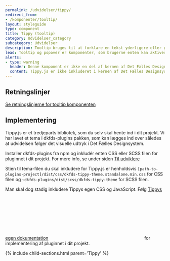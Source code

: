 ```yaml
---
permalink: /udvidelser/tippy/
redirect_from:
- /komponenter/tooltip/
layout: styleguide
type: component
title: Tippy (tooltip)
category: Udvidelser_category
subcategory: Udvidelser
description: Tooltip bruges til at forklare en tekst yderligere eller give mere information, som ikke umiddelbart er nødvendig.
lead: Tooltip og popover er komponenter, som brugerne enten kan aktiverer eller fører musen hen over for at få en kort forklaring på indhold, ord eller begreber.
alerts:
- type: warning
  header: Denne komponent er ikke en del af kernen af Det Fælles Designsystem
  content: Tippy.js er ikke inkluderet i kernen af Det Fælles Designsystem. For at inkludere Tippy.js skal der inkluderes et eksternt bibliotek, se implementeringsafsnittet nedenfor.<br><br>Det Fælles Designsystem har implementeret et tema til Tippy.js, som findes i <a href="https://github.com/detfaellesdesignsystem/dkfds-plugins" class="icon-link">Plugins<svg class="icon-svg"><use xlink:href="#open-in-new"></use></svg></a> projektet.
---
```


<h2 class="h3" id="retningslinjer">Retningslinjer</h2>
<a href="/komponenter/tooltip/">Se retningslinjerne for tooltip komponenten</a>
<h2 class="h3" id="implementering">Implementering</h2>
<p>Tippy.js er et tredjeparts bibliotek, som du selv skal hente ind i dit projekt. Vi har lavet et tema i dkfds-plugins pakken, som kan lægges ind over således at udvidelsen følger det visuelle udtryk i Det Fælles Designsystem.</p>
<p>Installer dkfds-plugins fra npm og inkludér enten CSS eller SCSS filen for pluginnet i dit projekt. For mere info, se under siden <a href="/omdesignsystemet/tiludviklere/">Til udviklere</a></p>
<p>Stien til tema-filen du skal inkludere for Tippy.js er henholdsvis <code>[path-to-plugins-project]/dist/css/dkfds-tippy-theme.standalone.min.css</code> for CSS filen og <code>~dkfds-plugins/dist/scss/dkfds-tippy-theme</code> for SCSS filen.</p>
<p>Man skal dog stadig inkludere Tippys egen CSS og JavaScript. Følg <a href="https://atomiks.github.io/tippyjs/" class="icon-link">Tippys egen dokumentation<svg class="icon-svg "><use xlink:href="#open-in-new"></use></svg></a> for implementering af pluginnet i dit projekt.</p> 

{% include child-sections.html parent='Tippy' %}
